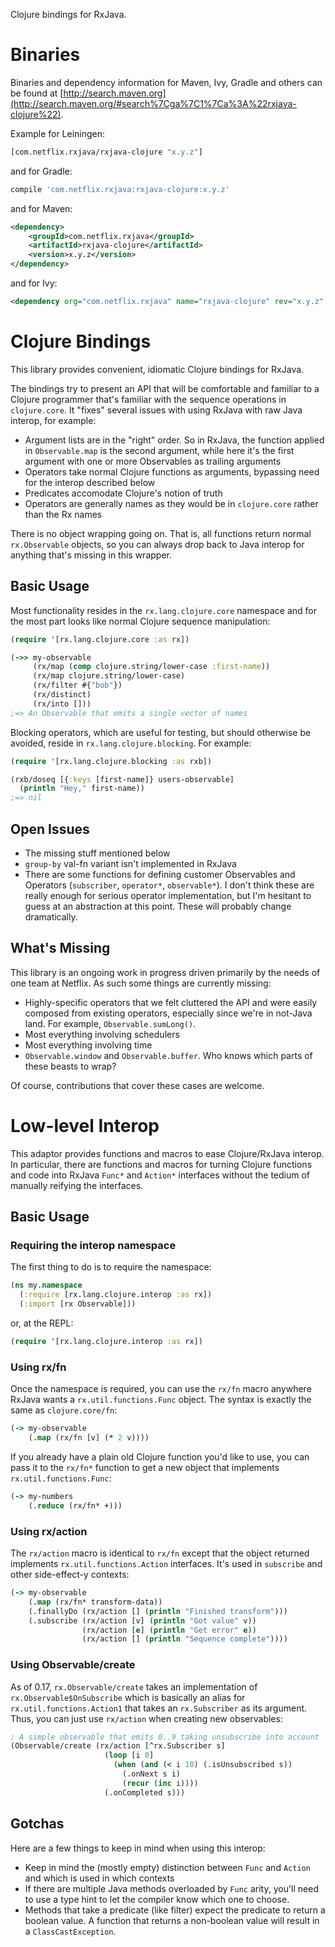 Clojure bindings for RxJava.

# Binaries

Binaries and dependency information for Maven, Ivy, Gradle and others can be found at [http://search.maven.org](http://search.maven.org/#search%7Cga%7C1%7Ca%3A%22rxjava-clojure%22).

Example for Leiningen:

```clojure
[com.netflix.rxjava/rxjava-clojure "x.y.z"]
```

and for Gradle:

```groovy
compile 'com.netflix.rxjava:rxjava-clojure:x.y.z'
```

and for Maven:

```xml
<dependency>
    <groupId>com.netflix.rxjava</groupId>
    <artifactId>rxjava-clojure</artifactId>
    <version>x.y.z</version>
</dependency>
```

and for Ivy:

```xml
<dependency org="com.netflix.rxjava" name="rxjava-clojure" rev="x.y.z" />
```

# Clojure Bindings
This library provides convenient, idiomatic Clojure bindings for RxJava.

The bindings try to present an API that will be comfortable and familiar to a Clojure programmer that's familiar with the sequence operations in `clojure.core`. It "fixes" several issues with using RxJava with raw Java interop, for example:

* Argument lists are in the "right" order. So in RxJava, the function applied in `Observable.map` is the second argument, while here it's the first argument with one or more Observables as trailing arguments
* Operators take normal Clojure functions as arguments, bypassing need for the interop described below
* Predicates accomodate Clojure's notion of truth
* Operators are generally names as they would be in `clojure.core` rather than the Rx names

There is no object wrapping going on. That is, all functions return normal `rx.Observable` objects, so you can always drop back to Java interop for anything that's missing in this wrapper.

## Basic Usage
Most functionality resides in the `rx.lang.clojure.core` namespace and for the most part looks like normal Clojure sequence manipulation:

```clojure
(require '[rx.lang.clojure.core :as rx])

(->> my-observable
     (rx/map (comp clojure.string/lower-case :first-name))
     (rx/map clojure.string/lower-case)
     (rx/filter #{"bob"})
     (rx/distinct)
     (rx/into []))
;=> An Observable that emits a single vector of names
```

Blocking operators, which are useful for testing, but should otherwise be avoided, reside in `rx.lang.clojure.blocking`. For example:

```clojure
(require '[rx.lang.clojure.blocking :as rxb])

(rxb/doseq [{:keys [first-name]} users-observable]
  (println "Hey," first-name))
;=> nil
```

## Open Issues

* The missing stuff mentioned below
* `group-by` val-fn variant isn't implemented in RxJava
* There are some functions for defining customer Observables and Operators (`subscriber`, `operator*`, `observable*`). I don't think these are really enough for serious operator implementation, but I'm hesitant to guess at an abstraction at this point. These will probably change dramatically.

## What's Missing
This library is an ongoing work in progress driven primarily by the needs of one team at Netflix. As such some things are currently missing:

* Highly-specific operators that we felt cluttered the API and were easily composed from existing operators, especially since we're in not-Java land. For example, `Observable.sumLong()`.
* Most everything involving schedulers
* Most everything involving time
* `Observable.window` and `Observable.buffer`. Who knows which parts of these beasts to wrap?

Of course, contributions that cover these cases are welcome.

# Low-level Interop
This adaptor provides functions and macros to ease Clojure/RxJava interop. In particular, there are functions and macros for turning Clojure functions and code into RxJava `Func*` and `Action*` interfaces without the tedium of manually reifying the interfaces.

## Basic Usage

### Requiring the interop namespace
The first thing to do is to require the namespace:

```clojure
(ns my.namespace
  (:require [rx.lang.clojure.interop :as rx])
  (:import [rx Observable]))
```

or, at the REPL:

```clojure
(require '[rx.lang.clojure.interop :as rx])
```

### Using rx/fn
Once the namespace is required, you can use the `rx/fn` macro anywhere RxJava wants a `rx.util.functions.Func` object. The syntax is exactly the same as `clojure.core/fn`:

```clojure
(-> my-observable
    (.map (rx/fn [v] (* 2 v))))
```

If you already have a plain old Clojure function you'd like to use, you can pass it to the `rx/fn*` function to get a new object that implements `rx.util.functions.Func`:

```clojure
(-> my-numbers
    (.reduce (rx/fn* +)))
```

### Using rx/action
The `rx/action` macro is identical to `rx/fn` except that the object returned implements `rx.util.functions.Action` interfaces. It's used in `subscribe` and other side-effect-y contexts:

```clojure
(-> my-observable
    (.map (rx/fn* transform-data))
    (.finallyDo (rx/action [] (println "Finished transform")))
    (.subscribe (rx/action [v] (println "Got value" v))
                (rx/action [e] (println "Get error" e))
                (rx/action [] (println "Sequence complete"))))
```

### Using Observable/create
As of 0.17, `rx.Observable/create` takes an implementation of `rx.Observable$OnSubscribe` which is basically an alias for `rx.util.functions.Action1` that takes an `rx.Subscriber` as its argument. Thus, you can just use `rx/action` when creating new observables:

```clojure
; A simple observable that emits 0..9 taking unsubscribe into account
(Observable/create (rx/action [^rx.Subscriber s]
                     (loop [i 0]
                       (when (and (< i 10) (.isUnsubscribed s))
                         (.onNext s i)
                         (recur (inc i))))
                     (.onCompleted s)))
```

## Gotchas
Here are a few things to keep in mind when using this interop:

* Keep in mind the (mostly empty) distinction between `Func` and `Action` and which is used in which contexts
* If there are multiple Java methods overloaded by `Func` arity, you'll need to use a type hint to let the compiler know which one to choose.
* Methods that take a predicate (like filter) expect the predicate to return a boolean value. A function that returns a non-boolean value will result in a `ClassCastException`.

